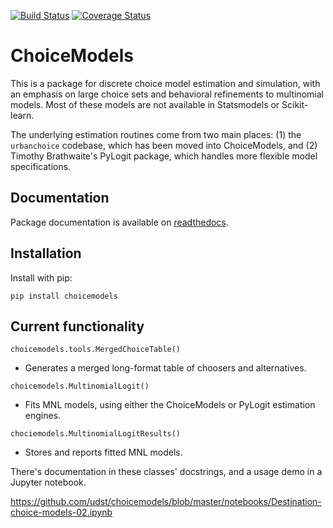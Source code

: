 [![Build Status](https://travis-ci.org/UDST/choicemodels.svg?branch=master)](https://travis-ci.org/UDST/choicemodels)
[![Coverage Status](https://coveralls.io/repos/github/UDST/choicemodels/badge.svg?branch=master)](https://coveralls.io/github/UDST/choicemodels?branch=master)

# ChoiceModels

This is a package for discrete choice model estimation and simulation, with an emphasis on large choice sets and behavioral refinements to multinomial models. Most of these models are not available in Statsmodels or Scikit-learn.

The underlying estimation routines come from two main places: (1) the `urbanchoice` codebase, which has been moved into ChoiceModels, and (2) Timothy Brathwaite's PyLogit package, which handles more flexible model specifications.



## Documentation

Package documentation is available on [readthedocs](https://choicemodels.readthedocs.io/).



## Installation

Install with pip:

`pip install choicemodels`



## Current functionality

`choicemodels.tools.MergedChoiceTable()`

- Generates a merged long-format table of choosers and alternatives.

`choicemodels.MultinomialLogit()`

- Fits MNL models, using either the ChoiceModels or PyLogit estimation engines.

`chociemodels.MultinomialLogitResults()`

- Stores and reports fitted MNL models.

There's documentation in these classes' docstrings, and a usage demo in a Jupyter notebook.

https://github.com/udst/choicemodels/blob/master/notebooks/Destination-choice-models-02.ipynb
